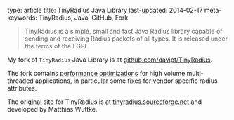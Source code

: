 type: article
title: TinyRadius Java Library
last-updated: 2014-02-17
meta-keywords: TinyRadius, Java, GitHub, Fork

> TinyRadius is a simple, small and fast Java Radius library capable of sending and receiving Radius packets of all types. It is released under the terms of the LGPL.

My fork of `TinyRadius` Java Library is at [github.com/davipt/TinyRadius](https://github.com/davipt/TinyRadius).

The fork contains [performance optimizations](https://github.com/davipt/TinyRadius/compare/rel-1.0.0...master) for high volume multi-threaded applications, in particular some fixes for vendor specific radius attributes.

The original site for TinyRadius is at [tinyradius.sourceforge.net](https://tinyradius.sourceforge.net) and developed by Matthias Wuttke.

